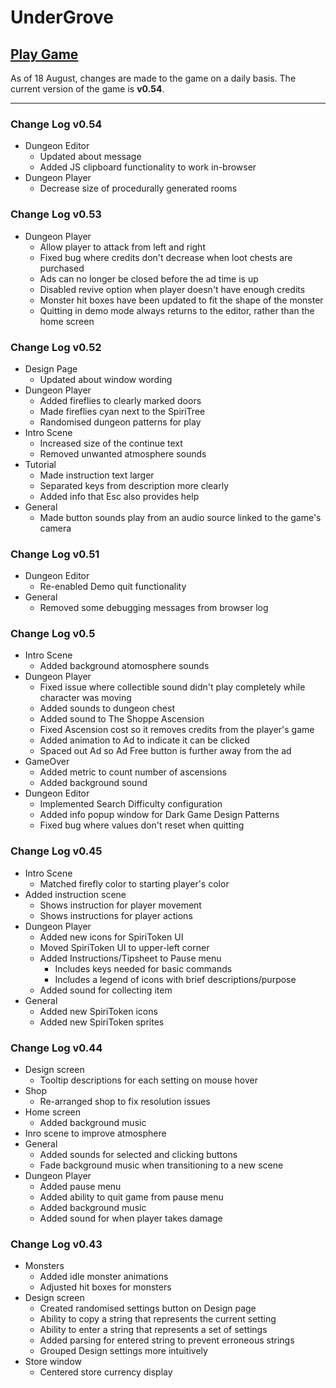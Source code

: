 # UnderGrove

## [Play Game](https://zkturman.github.io/UnderGrove/)

As of 18 August, changes are made to the game on a daily basis. The current version of the game is __v0.54__.

---

### Change Log v0.54
  - Dungeon Editor
    - Updated about message
    - Added JS clipboard functionality to work in-browser
  - Dungeon Player
    - Decrease size of procedurally generated rooms

### Change Log v0.53
 - Dungeon Player
   - Allow player to attack from left and right
   - Fixed bug where credits don't decrease when loot chests are purchased
   - Ads can no longer be closed before the ad time is up
   - Disabled revive option when player doesn't have enough credits
   - Monster hit boxes have been updated to fit the shape of the monster
   - Quitting in demo mode always returns to the editor, rather than the home screen

### Change Log v0.52
  - Design Page
    - Updated about window wording
  - Dungeon Player
    - Added fireflies to clearly marked doors
    - Made fireflies cyan next to the SpiriTree
    - Randomised dungeon patterns for play
  - Intro Scene
    - Increased size of the continue text
    - Removed unwanted atmosphere sounds
  - Tutorial
    - Made instruction text larger
    - Separated keys from description more clearly
    - Added info that Esc also provides help
  - General
    - Made button sounds play from an audio source linked to the game's camera

### Change Log v0.51
  - Dungeon Editor
    - Re-enabled Demo quit functionality
  - General
    - Removed some debugging messages from browser log

### Change Log v0.5
  - Intro Scene
    - Added background atomosphere sounds
  - Dungeon Player
    - Fixed issue where collectible sound didn't play completely while character was moving
    - Added sounds to dungeon chest
    - Added sound to The Shoppe Ascension
    - Fixed Ascension cost so it removes credits from the player's game
    - Added animation to Ad to indicate it can be clicked
    - Spaced out Ad so Ad Free button is further away from the ad
  - GameOver
    - Added metric to count number of ascensions
    - Added background sound
  - Dungeon Editor
    - Implemented Search Difficulty configuration
    - Added info popup window for Dark Game Design Patterns
    - Fixed bug where values don't reset when quitting

### Change Log v0.45
  - Intro Scene
    - Matched firefly color to starting player's color
  - Added instruction scene
    - Shows instruction for player movement
    - Shows instructions for player actions
  - Dungeon Player
    - Added new icons for SpiriToken UI
    - Moved SpiriToken UI to upper-left corner
    - Added Instructions/Tipsheet to Pause menu
      - Includes keys needed for basic commands
      - Includes a legend of icons with brief descriptions/purpose 
    - Added sound for collecting item
  - General
    - Added new SpiriToken icons
    - Added new SpiriToken sprites

### Change Log v0.44
  - Design screen
    - Tooltip descriptions for each setting on mouse hover
  - Shop
    - Re-arranged shop to fix resolution issues
  - Home screen
    - Added background music
  - Inro scene to improve atmosphere
  - General
    - Added sounds for selected and clicking buttons
    - Fade background music when transitioning to a new scene
  - Dungeon Player
    - Added pause menu
    - Added ability to quit game from pause menu
    - Added background music
    - Added sound for when player takes damage 

### Change Log v0.43
  - Monsters
    - Added idle monster animations
    - Adjusted hit boxes for monsters
  - Design screen
    - Created randomised settings button on Design page
    - Ability to copy a string that represents the current setting
    - Ability to enter a string that represents a set of settings
    - Added parsing for entered string to prevent erroneous strings
    - Grouped Design settings more intuitively
  - Store window
    - Centered store currency display

